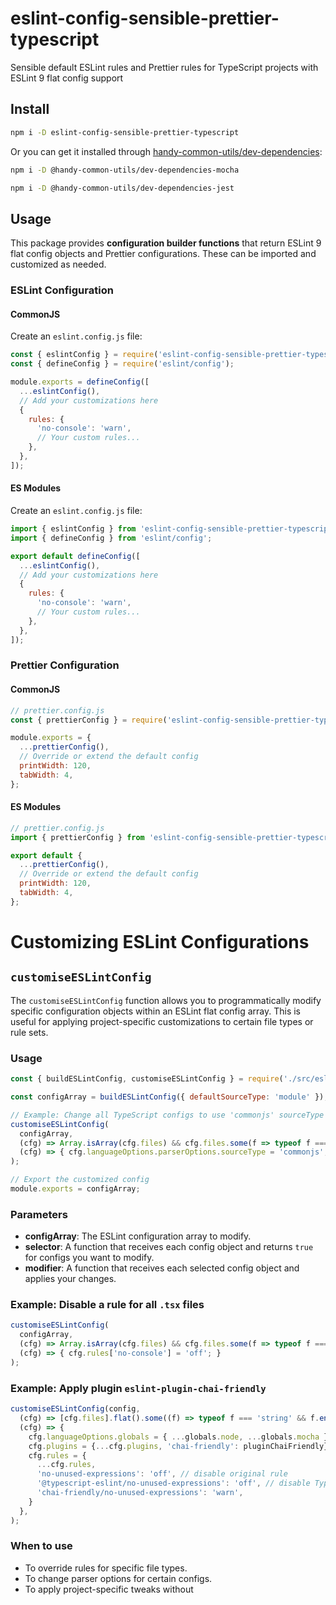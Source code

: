 # eslint-config-sensible-prettier-typescript

Sensible default ESLint rules and Prettier rules for TypeScript projects with ESLint 9 flat config support

## Install

```sh
npm i -D eslint-config-sensible-prettier-typescript
```

Or you can get it installed through [handy-common-utils/dev-dependencies](https://github.com/handy-common-utils/dev-dependencies):

```sh
npm i -D @handy-common-utils/dev-dependencies-mocha
```

```sh
npm i -D @handy-common-utils/dev-dependencies-jest
```

## Usage

This package provides **configuration builder functions** that return ESLint 9 flat config objects and Prettier configurations. These can be imported and customized as needed.

### ESLint Configuration

#### CommonJS

Create an `eslint.config.js` file:

```javascript
const { eslintConfig } = require('eslint-config-sensible-prettier-typescript');
const { defineConfig } = require('eslint/config');

module.exports = defineConfig([
  ...eslintConfig(),
  // Add your customizations here
  {
    rules: {
      'no-console': 'warn',
      // Your custom rules...
    },
  },
]);
```

#### ES Modules

Create an `eslint.config.js` file:

```javascript
import { eslintConfig } from 'eslint-config-sensible-prettier-typescript';
import { defineConfig } from 'eslint/config';

export default defineConfig([
  ...eslintConfig(),
  // Add your customizations here
  {
    rules: {
      'no-console': 'warn',
      // Your custom rules...
    },
  },
]);
```

### Prettier Configuration

#### CommonJS

```javascript
// prettier.config.js
const { prettierConfig } = require('eslint-config-sensible-prettier-typescript');

module.exports = {
  ...prettierConfig(),
  // Override or extend the default config
  printWidth: 120,
  tabWidth: 4,
};
```

#### ES Modules

```javascript
// prettier.config.js
import { prettierConfig } from 'eslint-config-sensible-prettier-typescript';

export default {
  ...prettierConfig(),
  // Override or extend the default config
  printWidth: 120,
  tabWidth: 4,
};
```

# Customizing ESLint Configurations

## `customiseESLintConfig`

The `customiseESLintConfig` function allows you to programmatically modify specific configuration objects within an ESLint flat config array. This is useful for applying project-specific customizations to certain file types or rule sets.

### Usage

```javascript
const { buildESLintConfig, customiseESLintConfig } = require('./src/eslint.config.cjs');

const configArray = buildESLintConfig({ defaultSourceType: 'module' });

// Example: Change all TypeScript configs to use 'commonjs' sourceType
customiseESLintConfig(
  configArray,
  (cfg) => Array.isArray(cfg.files) && cfg.files.some(f => typeof f === 'string' && f.endsWith('*.ts')),
  (cfg) => { cfg.languageOptions.parserOptions.sourceType = 'commonjs'; }
);

// Export the customized config
module.exports = configArray;
```

### Parameters

- **configArray**: The ESLint configuration array to modify.
- **selector**: A function that receives each config object and returns `true` for configs you want to modify.
- **modifier**: A function that receives each selected config object and applies your changes.

### Example: Disable a rule for all `.tsx` files

```javascript
customiseESLintConfig(
  configArray,
  (cfg) => Array.isArray(cfg.files) && cfg.files.some(f => typeof f === 'string' && f.endsWith('*.tsx')),
  (cfg) => { cfg.rules['no-console'] = 'off'; }
);
```

### Example: Apply plugin `eslint-plugin-chai-friendly`
```javascript
customiseESLintConfig(config,
  (cfg) => [cfg.files].flat().some((f) => typeof f === 'string' && f.endsWith('*.ts')),
  (cfg) => {
    cfg.languageOptions.globals = { ...globals.node, ...globals.mocha };
    cfg.plugins = {...cfg.plugins, 'chai-friendly': pluginChaiFriendly};
    cfg.rules = {
      ...cfg.rules,
      'no-unused-expressions': 'off', // disable original rule
      '@typescript-eslint/no-unused-expressions': 'off', // disable TypeScript ESLint version
      'chai-friendly/no-unused-expressions': 'warn',
    }
  },
);
```

### When to use

- To override rules for specific file types.
- To change parser options for certain configs.
- To apply project-specific tweaks without
